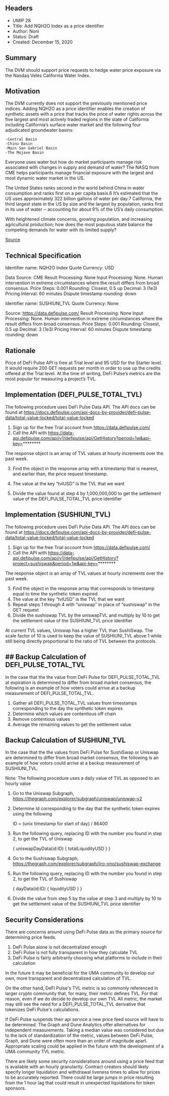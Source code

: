 ## Headers
 - UMIP 28
 - Title: Add NQH2O Index as a price identifier
 - Author:  Noni
 - Status: Draft
 - Created: December 15, 2020


## Summary
The DVM should support price requests to hedge water price exposure via the Nasdaq Veles California Water Index. 



## Motivation

The DVM currently does not support the previously mentioned price indices.
Adding NQH2O as a price identifier enables the creation of synthetic assets with a price that tracks the price of water rights across the five largest and most actively traded regions in the state of California including California’s surface water market and the following four adjudicated groundwater basins:

    -Central Basin
    -Chino Basin
    -Main San Gabriel Basin
    -The Mojave Basin

Everyone uses water but how do market participants manage risk associated with changes in supply and demand of water? The NASQ from CME helps participants manage financial exposure with the largest and most dynamic water market in the US. 

The United States ranks second in the world behind China in water consumption and ranks first on a per capita basis.6 It’s estimated that the US uses approximately 322 billion gallons of water per day.7 California, the third largest state in the US by size and the largest by population, ranks first in its use of water ‒ accounting for about 9% of the US’s daily consumption.

With heightened climate concerns, growing population, and increasing agricultural production; how does the most populous state balance the competing demands for water with its limited supply?


<a href="https://www.cmegroup.com/education/courses/introduction-to-the-nasdaq-veles-water-index-futures/understanding-the-nasdaq-veles-california-water-index.html?redirect=/education/courses/understanding-the-nasdaq-veles-california-water-index.html">Source</a>



## Technical Specification

Identifier name: NQH2O Index
Quote Currency: USD

Data Source: CME
Result Processing: None
Input Processing: None. Human intervention in extreme circumstances where the result differs from broad consensus.
Price Steps: 0.001 
Rounding: Closest, 0.5 up
Decimal: 3 (1e3)
Pricing Interval: 60 minutes
Dispute timestamp rounding: down 


Identifier name: SUSHIUNI_TVL
Quote Currency: None

Source: https://data.defipulse.com/
Result Processing: None
Input Processing: None. Human intervention in extreme circumstances where the result differs from broad consensus.
Price Steps: 0.001 
Rounding: Closest, 0.5 up
Decimal: 3 (1e3)
Pricing Interval: 60 minutes
Dispute timestamp rounding: down 


## Rationale

Price of DeFi Pulse API is free at Trial level and 95 USD for the Starter level.
It would require 200 GET requests per month in order to use up the credits offered at the Trial level.
At the time of writing, DeFi Pulse’s metrics are the most popular for measuring a project’s TVL. 

## Implementation (DEFI_PULSE_TOTAL_TVL)

The following procedure uses DeFi Pulse Data API.  The API docs can be found at https://docs.defipulse.com/api-docs-by-provider/defi-pulse-data/total-value-locked/total-value-locked


1) Sign up for the free Trial account from https://data.defipulse.com/
2) Call the API with https://data-api.defipulse.com/api/v1/defipulse/api/GetHistory?period=1w&api-key=********

The response object is an array of TVL values at hourly increments over the past week.

3) Find the object in the response array with a timestamp that is nearest, and earlier than, the price request timestamp.

4) The value at the key “tvlUSD” is the TVL that we want
5) Divide the value found at step 4 by 1,000,000,000 to get the settlement value of the DEFI_PULSE_TOTAL_TVL price identifier


## Implementation (SUSHIUNI_TVL)
The following procedure uses DeFi Pulse Data API.  The API docs can be found at https://docs.defipulse.com/api-docs-by-provider/defi-pulse-data/total-value-locked/total-value-locked

1) Sign up for the free Trial account from https://data.defipulse.com/
2) Call the API with https://data-api.defipulse.com/api/v1/defipulse/api/GetHistory?project=sushiswap&period=1w&api-key=********

The response object is an array of TVL values at hourly increments over the past week.

3) Find the object in the response array that corresponds to timestamp equal to time the synthetic token expired
4) The value at the key “tvlUSD” is the TVL that we want
5) Repeat steps 1 through 4 with “uniswap” in place of “sushiswap” in the GET request
6) Divide the sushiswap TVL by the uniswapTVL and multiply by 10 to get the settlement value of the SUSHIUNI_TVL price identifier

At current TVL values, Uniswap has a higher TVL than SushiSwap.  The scale factor of 10 is used to keep the value of SUSHIUNI_TVL above 1 while  still being directly proportional to the ratio of TVL between the protocols.
 

## ## Backup Calculation of DEFI_PULSE_TOTAL_TVL 


In the case that the the value from DeFi Pulse for DEFI_PULSE_TOTAL_TVL at expiration is determined to differ from broad market consensus, the following is an example of how voters could arrive at a backup measurement of DEFI_PULSE_TOTAL_TVL.

1) Gather all DEFI_PULSE_TOTAL_TVL values from timestamps corresponding to the day the synthetic token expires
2) Determine which values are contentious off chain 
3) Remove contentious values 
4) Average the remaining values to get the settlement value 

## Backup Calculation of SUSHIUNI_TVL

In the case that the the values from DeFi Pulse for SushiSwap or Uniswap are determined to differ from broad market consensus, the following is an example of how votors could arrive at a backup measurement of SUSHIUNI_TVL.

Note: The following procedure uses a daily value of TVL as opposed to an hourly value

1) Go to the Uniswap Subgraph, https://thegraph.com/explorer/subgraph/uniswap/uniswap-v2
2)  Determine Id corresponding to the day that the synthetic token expires using the following
    
    ID = (unix timestamp for start of day) / 86400 
    
3) Run the following query, replacing ID with the number you found in step 2, to get the TVL of Uniswap

    {
        uniswapDayData(id:ID) 
        {
            totalLiquidityUSD
        }
    }
    
4) Go to the Sushiswap Subgraph, https://thegraph.com/explorer/subgraph/jiro-ono/sushiswap-exchange
5) Run the following query, replacing ID with the number you found in step 2, to get the TVL of Sushiswap
    
    {
        dayData(id:ID) 
        {
            liquidityUSD
        }
    }

6) Divide the value from step 5 by the value at step 3 and multiply by 10 to get the settlement value of the SUSHIUNI_TVL price identifier



## Security Considerations

There are concerns around using DeFi Pulse data as the primary source for determining price feeds. 

1) DeFi Pulse alone is not decentralized enough
2) DeFi Pulse is not fully transparent in how they calculate TVL
3) DeFi Pulse is fairly arbitrarily choosing what platforms to include in their calculation      

In the future it may be beneficial for the UMA community to develop our own, more transparent and decentralized calculation of TVL.

On the other hand, DeFi Pulse's TVL metric is so commonly referenced in larger crypto community that, for many, their metric defines TVL.  For that reason, even if we do decide to develop our own TVL All metric, the market may still see the need for a DEFI_PULSE_TOTAL_TVL derivative that tokenizes DeFi Pulse's calculations. 

If DeFi Pulse suspends their api service a new price feed source will have to be determined.  The Graph and Dune Analytics offer alternatives for independent measurements.  Taking a median value was considered but due to the lack of standardization of the metric, values between DeFi Pulse, Graph, and Dune were often more than an order of magnitude apart. Appropriate scaling could be applied in the future with the development of a UMA community TVL metric.

There are likely some security considerations around using a price feed that is available with an hourly granularity. Contract creators should likely specify longer liquidation and withdrawal liveness times to allow for prices to be accurately reported. There could be large jumps in price resulting from the 1 hour lag that could result in unexpected liquidations for token sponsors.

